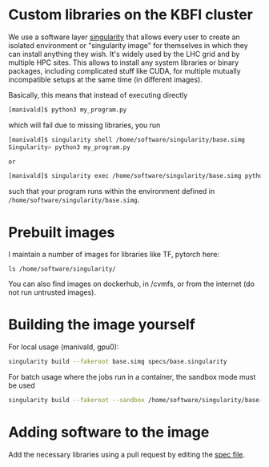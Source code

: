 # Custom libraries on the KBFI cluster

We use a software layer [singularity](https://sylabs.io/singularity/) that allows every user to create an isolated environment or "singularity image" for themselves in which they can install anything they wish. It's widely used by the LHC grid and by multiple HPC sites.
This allows to install any system libraries or binary packages, including complicated stuff like CUDA, for multiple mutually incompatible setups at the same time (in different images).

Basically, this means that instead of executing directly

``` bash
[manivald]$ python3 my_program.py
```

which will fail due to missing libraries, you run

```bash
[manivald]$ singularity shell /home/software/singularity/base.simg
Singularity> python3 my_program.py

or

[manivald]$ singularity exec /home/software/singularity/base.simg python3 my_program.py
```

such that your program runs within the environment defined in `/home/software/singularity/base.simg`.

# Prebuilt images

I maintain a number of images for libraries like TF, pytorch here: 
```
ls /home/software/singularity/
```

You can also find images on dockerhub, in /cvmfs, or from the internet (do not run untrusted images).

# Building the image yourself

For local usage (manivald, gpu0):
```bash
singularity build --fakeroot base.simg specs/base.singularity
```

For batch usage where the jobs run in a container, the sandbox mode must be used
```bash
singularity build --fakeroot --sandbox /home/software/singularity/base-2022-XX-XX specs/base.singularity
```

# Adding software to the image
Add the necessary libraries using a pull request by editing the [spec file](specs).
